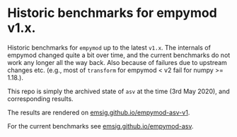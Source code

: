 # Historic benchmarks for empymod v1.x.

Historic benchmarks for `empymod` up to the latest `v1.x`. The internals of
empymod changed quite a bit over time, and the current benchmarks do not work
any longer all the way back. Also because of failures due to upstream changes
etc. (e.g., most of `transform` for empymod < v2 fail for numpy >= 1.18.).

This repo is simply the archived state of `asv` at the time (3rd May 2020), and
corresponding results.

The results are rendered on
[emsig.github.io/empymod-asv-v1](https://emsig.github.io/empymod-asv-v1/).

For the current benchmarks see
[emsig.github.io/empymod-asv](https://emsig.github.io/empymod-asv).

